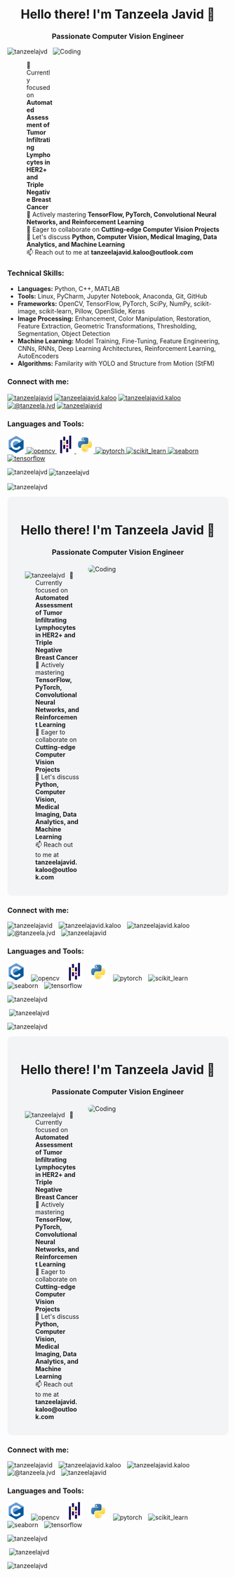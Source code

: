
<h1 align="center">Hello there! I'm Tanzeela Javid 👋</h1>
<h3 align="center">Passionate Computer Vision Engineer</h3>
<img align="right" alt="Coding"height="350" width="400" src="https://cdn.dribbble.com/users/331265/screenshots/2498700/ana-d-small.gif">

<p align="left"> <img src="https://komarev.com/ghpvc/?username=tanzeelajvd&label=Profile%20views&color=0e75b6&style=flat" alt="tanzeelajvd" /> </p>

<ul style="list-style-type: none; margin-left: 20px;">
    <li>🔭 Currently focused on <strong>Automated Assessment of Tumor Infiltrating Lymphocytes in HER2+ and Triple Negative Breast Cancer</strong></li>
    <li>🌱 Actively mastering <strong>TensorFlow, PyTorch, Convolutional Neural Networks, and Reinforcement Learning</strong></li>
    <li>👯 Eager to collaborate on <strong>Cutting-edge Computer Vision Projects</strong></li>
    <li>💬 Let's discuss <strong>Python, Computer Vision, Medical Imaging, Data Analytics, and Machine Learning</strong></li>
    <li>📫 Reach out to me at <strong>tanzeelajavid.kaloo@outlook.com</strong></li>
</ul>

### Technical Skills:
- **Languages:** Python, C++, MATLAB
- **Tools:** Linux, PyCharm, Jupyter Notebook, Anaconda, Git, GitHub
- **Frameworks:** OpenCV, TensorFlow, PyTorch, SciPy, NumPy, scikit-image, scikit-learn, Pillow, OpenSlide, Keras
- **Image Processing:** Enhancement, Color Manipulation, Restoration, Feature Extraction, Geometric Transformations, Thresholding, Segmentation, Object Detection
- **Machine Learning:** Model Training, Fine-Tuning, Feature Engineering, CNNs, RNNs, Deep Learning Architectures, Reinforcement Learning, AutoEncoders
- **Algorithms:** Familarity with YOLO and Structure from Motion (StFM)



<h3 align="left">Connect with me:</h3>
<p align="left">
<a href="https://kaggle.com/tanzeelajavid" target="blank"><img align="center" src="https://raw.githubusercontent.com/rahuldkjain/github-profile-readme-generator/master/src/images/icons/Social/kaggle.svg" alt="tanzeelajavid" height="30" width="40" /></a>
<a href="https://fb.com/tanzeelajavid.kaloo" target="blank"><img align="center" src="https://raw.githubusercontent.com/rahuldkjain/github-profile-readme-generator/master/src/images/icons/Social/facebook.svg" alt="tanzeelajavid.kaloo" height="30" width="40" /></a>
<a href="https://instagram.com/tanzeelajavid.kaloo" target="blank"><img align="center" src="https://raw.githubusercontent.com/rahuldkjain/github-profile-readme-generator/master/src/images/icons/Social/instagram.svg" alt="tanzeelajavid.kaloo" height="30" width="40" /></a>
<a href="https://medium.com/@tanzeela.jvd" target="blank"><img align="center" src="https://raw.githubusercontent.com/rahuldkjain/github-profile-readme-generator/master/src/images/icons/Social/medium.svg" alt="@tanzeela.jvd" height="30" width="40" /></a>
<a href="https://auth.geeksforgeeks.org/user/tanzeelajavid" target="blank"><img align="center" src="https://raw.githubusercontent.com/rahuldkjain/github-profile-readme-generator/master/src/images/icons/Social/geeks-for-geeks.svg" alt="tanzeelajavid" height="30" width="40" /></a>
</p>

<h3 align="left">Languages and Tools:</h3>
<p align="left"> <a href="https://www.cprogramming.com/" target="_blank" rel="noreferrer"> <img src="https://raw.githubusercontent.com/devicons/devicon/master/icons/c/c-original.svg" alt="c" width="40" height="40"/> </a> <a href="https://opencv.org/" target="_blank" rel="noreferrer"> <img src="https://www.vectorlogo.zone/logos/opencv/opencv-icon.svg" alt="opencv" width="40" height="40"/> </a> <a href="https://pandas.pydata.org/" target="_blank" rel="noreferrer"> <img src="https://raw.githubusercontent.com/devicons/devicon/2ae2a900d2f041da66e950e4d48052658d850630/icons/pandas/pandas-original.svg" alt="pandas" width="40" height="40"/> </a> <a href="https://www.python.org" target="_blank" rel="noreferrer"> <img src="https://raw.githubusercontent.com/devicons/devicon/master/icons/python/python-original.svg" alt="python" width="40" height="40"/> </a> <a href="https://pytorch.org/" target="_blank" rel="noreferrer"> <img src="https://www.vectorlogo.zone/logos/pytorch/pytorch-icon.svg" alt="pytorch" width="40" height="40"/> </a> <a href="https://scikit-learn.org/" target="_blank" rel="noreferrer"> <img src="https://upload.wikimedia.org/wikipedia/commons/0/05/Scikit_learn_logo_small.svg" alt="scikit_learn" width="40" height="40"/> </a> <a href="https://seaborn.pydata.org/" target="_blank" rel="noreferrer"> <img src="https://seaborn.pydata.org/_images/logo-mark-lightbg.svg" alt="seaborn" width="40" height="40"/> </a> <a href="https://www.tensorflow.org" target="_blank" rel="noreferrer"> <img src="https://www.vectorlogo.zone/logos/tensorflow/tensorflow-icon.svg" alt="tensorflow" width="40" height="40"/> </a> </p>

<p><img align="left" src="https://github-readme-stats.vercel.app/api/top-langs?username=tanzeelajvd&show_icons=true&locale=en&layout=compact" alt="tanzeelajvd" /></p>

<p>&nbsp;<img align="center" src="https://github-readme-stats.vercel.app/api?username=tanzeelajvd&show_icons=true&locale=en" alt="tanzeelajvd" /></p>

<p><img align="center" src="https://github-readme-streak-stats.herokuapp.com/?user=tanzeelajvd&" alt="tanzeelajvd" /></p>






<div style="background-color: #f3f4f6; padding: 20px; border-radius: 10px; margin-bottom: 20px;">
    <h1 style="text-align: center; margin-bottom: 10px;">Hello there! I'm Tanzeela Javid 👋</h1>
    <h3 style="text-align: center; margin-bottom: 20px;">Passionate Computer Vision Engineer</h3>
    <img src="https://cdn.dribbble.com/users/331265/screenshots/2498700/ana-d-small.gif" alt="Coding" style="float: right; width: 300px; border-radius: 10px; margin-left: 20px;">
    <div style="overflow: hidden;">
        <p style="margin-left: 20px; margin-right: 20px;"> <img src="https://komarev.com/ghpvc/?username=tanzeelajvd&label=Profile%20views&color=0e75b6&style=flat" alt="tanzeelajvd" style="float: left; margin-right: 10px;" /> </p>
        <ul style="list-style-type: none; margin-left: 20px;">
            <li>🔭 Currently focused on <strong>Automated Assessment of Tumor Infiltrating Lymphocytes in HER2+ and Triple Negative Breast Cancer</strong></li>
            <li>🌱 Actively mastering <strong>TensorFlow, PyTorch, Convolutional Neural Networks, and Reinforcement Learning</strong></li>
            <li>👯 Eager to collaborate on <strong>Cutting-edge Computer Vision Projects</strong></li>
            <li>💬 Let's discuss <strong>Python, Computer Vision, Medical Imaging, Data Analytics, and Machine Learning</strong></li>
            <li>📫 Reach out to me at <strong>tanzeelajavid.kaloo@outlook.com</strong></li>
        </ul>
    </div>
</div>

<h3 style="text-align: left;">Connect with me:</h3>
<p style="text-align: left;">
    <a href="https://kaggle.com/tanzeelajavid" target="_blank" style="text-decoration: none; margin-right: 10px;"><img src="https://raw.githubusercontent.com/rahuldkjain/github-profile-readme-generator/master/src/images/icons/Social/kaggle.svg" alt="tanzeelajavid" height="30" width="40" /></a>
    <a href="https://fb.com/tanzeelajavid.kaloo" target="_blank" style="text-decoration: none; margin-right: 10px;"><img src="https://raw.githubusercontent.com/rahuldkjain/github-profile-readme-generator/master/src/images/icons/Social/facebook.svg" alt="tanzeelajavid.kaloo" height="30" width="40" /></a>
    <a href="https://instagram.com/tanzeelajavid.kaloo" target="_blank" style="text-decoration: none; margin-right: 10px;"><img src="https://raw.githubusercontent.com/rahuldkjain/github-profile-readme-generator/master/src/images/icons/Social/instagram.svg" alt="tanzeelajavid.kaloo" height="30" width="40" /></a>
    <a href="https://medium.com/@tanzeela.jvd" target="_blank" style="text-decoration: none; margin-right: 10px;"><img src="https://raw.githubusercontent.com/rahuldkjain/github-profile-readme-generator/master/src/images/icons/Social/medium.svg" alt="@tanzeela.jvd" height="30" width="40" /></a>
    <a href="https://auth.geeksforgeeks.org/user/tanzeelajavid" target="_blank" style="text-decoration: none; margin-right: 10px;"><img src="https://raw.githubusercontent.com/rahuldkjain/github-profile-readme-generator/master/src/images/icons/Social/geeks-for-geeks.svg" alt="tanzeelajavid" height="30" width="40" /></a>
</p>

<h3 style="text-align: left;">Languages and Tools:</h3>
<p style="text-align: left;">
    <a href="https://www.cprogramming.com/" target="_blank" rel="noreferrer" style="text-decoration: none; margin-right: 10px;"><img src="https://raw.githubusercontent.com/devicons/devicon/master/icons/c/c-original.svg" alt="c" width="40" height="40"/></a>
    <a href="https://opencv.org/" target="_blank" rel="noreferrer" style="text-decoration: none; margin-right: 10px;"><img src="https://www.vectorlogo.zone/logos/opencv/opencv-icon.svg" alt="opencv" width="40" height="40"/></a>
    <a href="https://pandas.pydata.org/" target="_blank" rel="noreferrer" style="text-decoration: none; margin-right: 10px;"><img src="https://raw.githubusercontent.com/devicons/devicon/2ae2a900d2f041da66e950e4d48052658d850630/icons/pandas/pandas-original.svg" alt="pandas" width="40" height="40"/></a>
    <a href="https://www.python.org" target="_blank" rel="noreferrer" style="text-decoration: none; margin-right: 10px;"><img src="https://raw.githubusercontent.com/devicons/devicon/master/icons/python/python-original.svg" alt="python" width="40" height="40"/></a>
    <a href="https://pytorch.org/" target="_blank" rel="noreferrer" style="text-decoration: none; margin-right: 10px;"><img src="https://www.vectorlogo.zone/logos/pytorch/pytorch-icon.svg" alt="pytorch" width="40" height="40"/></a>
    <a href="https://scikit-learn.org/" target="_blank" rel="noreferrer" style="text-decoration: none; margin-right: 10px;"><img src="https://upload.wikimedia.org/wikipedia/commons/0/05/Scikit_learn_logo_small.svg" alt="scikit_learn" width="40" height="40"/></a>
    <a href="https://seaborn.pydata.org/" target="_blank" rel="noreferrer" style="text-decoration: none; margin-right: 10px;"><img src="https://seaborn.pydata.org/_images/logo-mark-lightbg.svg" alt="seaborn" width="40" height="40"/></a>
    <a href="https://www.tensorflow.org" target="_blank" rel="noreferrer" style="text-decoration: none; margin-right: 10px;"><img src="https://www.vectorlogo.zone/logos/tensorflow/tensorflow-icon.svg" alt="tensorflow" width="40" height="40"/></a>
</p>

<p style="clear: both;"></p>

<p><img src="https://github-readme-stats.vercel.app/api/top-langs/?username=tanzeelajvd&layout=compact&theme=dark" alt="tanzeelajvd" /></p>

<p>&nbsp;<img src="https://github-readme-stats.vercel.app/api?username=tanzeelajvd&show_icons=true&theme=dark" alt="tanzeelajvd" /></p>

<p><img src="https://github-readme-streak-stats.herokuapp.com/?user=tanzeelajvd&theme=dark" alt="tanzeelajvd" /></p>









<div style="background-color: #f3f4f6; padding: 20px; border-radius: 10px; margin-bottom: 20px;">
    <h1 style="text-align: center; margin-bottom: 10px;">Hello there! I'm Tanzeela Javid 👋</h1>
    <h3 style="text-align: center; margin-bottom: 20px;">Passionate Computer Vision Engineer</h3>
    <img src="https://cdn.dribbble.com/users/331265/screenshots/2498700/ana-d-small.gif" alt="Coding" style="float: right; width: 300px; border-radius: 10px; margin-left: 20px;">
    <div style="overflow: hidden;">
        <p style="margin-left: 20px; margin-right: 20px;"> <img src="https://komarev.com/ghpvc/?username=tanzeelajvd&label=Profile%20views&color=0e75b6&style=flat" alt="tanzeelajvd" style="float: left; margin-right: 10px;" /> </p>
        <ul style="list-style-type: none; margin-left: 20px;">
            <li>🔭 Currently focused on <strong>Automated Assessment of Tumor Infiltrating Lymphocytes in HER2+ and Triple Negative Breast Cancer</strong></li>
            <li>🌱 Actively mastering <strong>TensorFlow, PyTorch, Convolutional Neural Networks, and Reinforcement Learning</strong></li>
            <li>👯 Eager to collaborate on <strong>Cutting-edge Computer Vision Projects</strong></li>
            <li>💬 Let's discuss <strong>Python, Computer Vision, Medical Imaging, Data Analytics, and Machine Learning</strong></li>
            <li>📫 Reach out to me at <strong>tanzeelajavid.kaloo@outlook.com</strong></li>
        </ul>
    </div>
</div>

<h3 style="text-align: left;">Connect with me:</h3>
<p style="text-align: left;">
    <a href="https://kaggle.com/tanzeelajavid" target="_blank" style="text-decoration: none; margin-right: 10px;"><img src="https://raw.githubusercontent.com/rahuldkjain/github-profile-readme-generator/master/src/images/icons/Social/kaggle.svg" alt="tanzeelajavid" height="30" width="40" /></a>
    <a href="https://fb.com/tanzeelajavid.kaloo" target="_blank" style="text-decoration: none; margin-right: 10px;"><img src="https://raw.githubusercontent.com/rahuldkjain/github-profile-readme-generator/master/src/images/icons/Social/facebook.svg" alt="tanzeelajavid.kaloo" height="30" width="40" /></a>
    <a href="https://instagram.com/tanzeelajavid.kaloo" target="_blank" style="text-decoration: none; margin-right: 10px;"><img src="https://raw.githubusercontent.com/rahuldkjain/github-profile-readme-generator/master/src/images/icons/Social/instagram.svg" alt="tanzeelajavid.kaloo" height="30" width="40" /></a>
    <a href="https://medium.com/@tanzeela.jvd" target="_blank" style="text-decoration: none; margin-right: 10px;"><img src="https://raw.githubusercontent.com/rahuldkjain/github-profile-readme-generator/master/src/images/icons/Social/medium.svg" alt="@tanzeela.jvd" height="30" width="40" /></a>
    <a href="https://auth.geeksforgeeks.org/user/tanzeelajavid" target="_blank" style="text-decoration: none; margin-right: 10px;"><img src="https://raw.githubusercontent.com/rahuldkjain/github-profile-readme-generator/master/src/images/icons/Social/geeks-for-geeks.svg" alt="tanzeelajavid" height="30" width="40" /></a>
</p>

<h3 style="text-align: left;">Languages and Tools:</h3>
<p style="text-align: left;">
    <a href="https://www.cprogramming.com/" target="_blank" rel="noreferrer" style="text-decoration: none; margin-right: 10px;"><img src="https://raw.githubusercontent.com/devicons/devicon/master/icons/c/c-original.svg" alt="c" width="40" height="40"/></a>
    <a href="https://opencv.org/" target="_blank" rel="noreferrer" style="text-decoration: none; margin-right: 10px;"><img src="https://www.vectorlogo.zone/logos/opencv/opencv-icon.svg" alt="opencv" width="40" height="40"/></a>
    <a href="https://pandas.pydata.org/" target="_blank" rel="noreferrer" style="text-decoration: none; margin-right: 10px;"><img src="https://raw.githubusercontent.com/devicons/devicon/2ae2a900d2f041da66e950e4d48052658d850630/icons/pandas/pandas-original.svg" alt="pandas" width="40" height="40"/></a>
    <a href="https://www.python.org" target="_blank" rel="noreferrer" style="text-decoration: none; margin-right: 10px;"><img src="https://raw.githubusercontent.com/devicons/devicon/master/icons/python/python-original.svg" alt="python" width="40" height="40"/></a>
    <a href="https://pytorch.org/" target="_blank" rel="noreferrer" style="text-decoration: none; margin-right: 10px;"><img src="https://www.vectorlogo.zone/logos/pytorch/pytorch-icon.svg" alt="pytorch" width="40" height="40"/></a>
    <a href="https://scikit-learn.org/" target="_blank" rel="noreferrer" style="text-decoration: none; margin-right: 10px;"><img src="https://upload.wikimedia.org/wikipedia/commons/0/05/Scikit_learn_logo_small.svg" alt="scikit_learn" width="40" height="40"/></a>
    <a href="https://seaborn.pydata.org/" target="_blank" rel="noreferrer" style="text-decoration: none; margin-right: 10px;"><img src="https://seaborn.pydata.org/_images/logo-mark-lightbg.svg" alt="seaborn" width="40" height="40"/></a>
    <a href="https://www.tensorflow.org" target="_blank" rel="noreferrer" style="text-decoration: none; margin-right: 10px;"><img src="https://www.vectorlogo.zone/logos/tensorflow/tensorflow-icon.svg" alt="tensorflow" width="40" height="40"/></a>
</p>

<p style="clear: both;"></p>

<p align="left"><img src="https://github-readme-stats.vercel.app/api/top-langs/?username=tanzeelajvd&layout=compact&theme=dark" alt="tanzeelajvd" /></p>

<p align="left">&nbsp;<img src="https://github-readme-stats.vercel.app/api?username=tanzeelajvd&show_icons=true&theme=dark" alt="tanzeelajvd" /></p>

<p align="left"><img src="https://github-readme-streak-stats.herokuapp.com/?user=tanzeelajvd&theme=dark" alt="tanzeelajvd" /></p>








